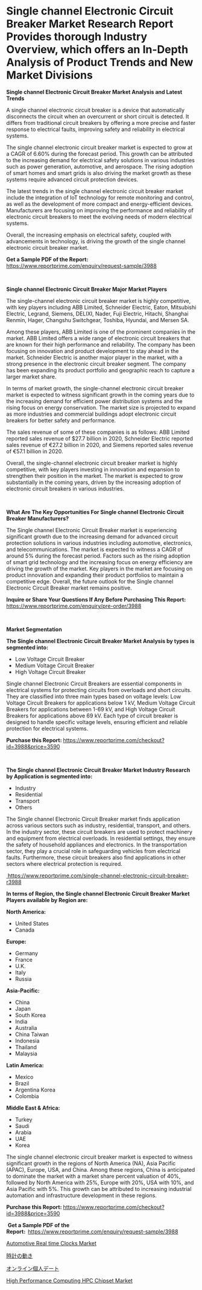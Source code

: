 <p><h1>Single channel Electronic Circuit Breaker Market Research Report Provides thorough Industry Overview, which offers an In-Depth Analysis of Product Trends and New Market Divisions</h1></p><p><strong>Single channel Electronic Circuit Breaker Market Analysis and Latest Trends</strong></p>
<p><p>A single channel electronic circuit breaker is a device that automatically disconnects the circuit when an overcurrent or short circuit is detected. It differs from traditional circuit breakers by offering a more precise and faster response to electrical faults, improving safety and reliability in electrical systems.</p><p>The single channel electronic circuit breaker market is expected to grow at a CAGR of 6.60% during the forecast period. This growth can be attributed to the increasing demand for electrical safety solutions in various industries such as power generation, automotive, and aerospace. The rising adoption of smart homes and smart grids is also driving the market growth as these systems require advanced circuit protection devices.</p><p>The latest trends in the single channel electronic circuit breaker market include the integration of IoT technology for remote monitoring and control, as well as the development of more compact and energy-efficient devices. Manufacturers are focusing on improving the performance and reliability of electronic circuit breakers to meet the evolving needs of modern electrical systems.</p><p>Overall, the increasing emphasis on electrical safety, coupled with advancements in technology, is driving the growth of the single channel electronic circuit breaker market.</p></p>
<p><strong>Get a Sample PDF of the Report:&nbsp;</strong> <a href="https://www.reportprime.com/enquiry/request-sample/3988">https://www.reportprime.com/enquiry/request-sample/3988</a></p>
<p>&nbsp;</p>
<p><strong>Single channel Electronic Circuit Breaker Major Market Players</strong></p>
<p><p>The single-channel electronic circuit breaker market is highly competitive, with key players including ABB Limited, Schneider Electric, Eaton, Mitsubishi Electric, Legrand, Siemens, DELIXI, Nader, Fuji Electric, Hitachi, Shanghai Renmin, Hager, Changshu Switchgear, Toshiba, Hyundai, and Mersen SA.</p><p>Among these players, ABB Limited is one of the prominent companies in the market. ABB Limited offers a wide range of electronic circuit breakers that are known for their high performance and reliability. The company has been focusing on innovation and product development to stay ahead in the market. Schneider Electric is another major player in the market, with a strong presence in the electronic circuit breaker segment. The company has been expanding its product portfolio and geographic reach to capture a larger market share.</p><p>In terms of market growth, the single-channel electronic circuit breaker market is expected to witness significant growth in the coming years due to the increasing demand for efficient power distribution systems and the rising focus on energy conservation. The market size is projected to expand as more industries and commercial buildings adopt electronic circuit breakers for better safety and performance.</p><p>The sales revenue of some of these companies is as follows: ABB Limited reported sales revenue of $27.7 billion in 2020, Schneider Electric reported sales revenue of €27.2 billion in 2020, and Siemens reported sales revenue of €57.1 billion in 2020.</p><p>Overall, the single-channel electronic circuit breaker market is highly competitive, with key players investing in innovation and expansion to strengthen their position in the market. The market is expected to grow substantially in the coming years, driven by the increasing adoption of electronic circuit breakers in various industries.</p></p>
<p>&nbsp;</p>
<p><strong>What Are The Key Opportunities For Single channel Electronic Circuit Breaker Manufacturers?</strong></p>
<p><p>The Single channel Electronic Circuit Breaker market is experiencing significant growth due to the increasing demand for advanced circuit protection solutions in various industries including automotive, electronics, and telecommunications. The market is expected to witness a CAGR of around 5% during the forecast period. Factors such as the rising adoption of smart grid technology and the increasing focus on energy efficiency are driving the growth of the market. Key players in the market are focusing on product innovation and expanding their product portfolios to maintain a competitive edge. Overall, the future outlook for the Single channel Electronic Circuit Breaker market remains positive.</p></p>
<p><strong>Inquire or Share Your Questions If Any Before Purchasing This Report:</strong> <a href="https://www.reportprime.com/enquiry/pre-order/3988">https://www.reportprime.com/enquiry/pre-order/3988</a></p>
<p>&nbsp;</p>
<p><strong>Market Segmentation</strong></p>
<p><strong>The Single channel Electronic Circuit Breaker Market Analysis by types is segmented into:</strong></p>
<p><ul><li>Low Voltage Circuit Breaker</li><li>Medium Voltage Circuit Breaker</li><li>High Voltage Circuit Breaker</li></ul></p>
<p><p>Single channel Electronic Circuit Breakers are essential components in electrical systems for protecting circuits from overloads and short circuits. They are classified into three main types based on voltage levels: Low Voltage Circuit Breakers for applications below 1 kV, Medium Voltage Circuit Breakers for applications between 1-69 kV, and High Voltage Circuit Breakers for applications above 69 kV. Each type of circuit breaker is designed to handle specific voltage levels, ensuring efficient and reliable protection for electrical systems.</p></p>
<p><strong>Purchase this Report:&nbsp;</strong><a href="https://www.reportprime.com/checkout?id=3988&price=3590">https://www.reportprime.com/checkout?id=3988&price=3590</a></p>
<p>&nbsp;</p>
<p><strong>The Single channel Electronic Circuit Breaker Market Industry Research by Application is segmented into:</strong></p>
<p><ul><li>Industry</li><li>Residential</li><li>Transport</li><li>Others</li></ul></p>
<p><p>The Single channel Electronic Circuit Breaker market finds application across various sectors such as industry, residential, transport, and others. In the industry sector, these circuit breakers are used to protect machinery and equipment from electrical overloads. In residential settings, they ensure the safety of household appliances and electronics. In the transportation sector, they play a crucial role in safeguarding vehicles from electrical faults. Furthermore, these circuit breakers also find applications in other sectors where electrical protection is required.</p></p>
<p><a href="https://www.reportprime.com/single-channel-electronic-circuit-breaker-r3988">&nbsp;https://www.reportprime.com/single-channel-electronic-circuit-breaker-r3988</a></p>
<p><strong>In terms of Region, the Single channel Electronic Circuit Breaker Market Players available by Region are:</strong></p>
<p>
    <p> <strong> North America: </strong>
        <ul>
            <li>United States</li>
            <li>Canada</li>
        </ul>
        </p> 
    <p> <strong> Europe: </strong>
        <ul>
            <li>Germany</li>
            <li>France</li>
            <li>U.K.</li>
            <li>Italy</li>
            <li>Russia</li>
        </ul>
        </p> 
    <p> <strong> Asia-Pacific: </strong>
        <ul>
            <li>China</li>
            <li>Japan</li>
            <li>South Korea</li>
            <li>India</li>
            <li>Australia</li>
            <li>China Taiwan</li>
            <li>Indonesia</li>
            <li>Thailand</li>
            <li>Malaysia</li>
        </ul>
        </p> 
    <p> <strong> Latin America: </strong>
        <ul>
            <li>Mexico</li>
            <li>Brazil</li>
            <li>Argentina Korea</li>
            <li>Colombia</li>
        </ul>
        </p> 
    <p> <strong> Middle East & Africa: </strong>
        <ul>
            <li>Turkey</li>
            <li>Saudi</li>
            <li>Arabia</li>
            <li>UAE</li>
            <li>Korea</li>
        </ul>
    </p>
    </p>
<p><p>The single channel electronic circuit breaker market is expected to witness significant growth in the regions of North America (NA), Asia Pacific (APAC), Europe, USA, and China. Among these regions, China is anticipated to dominate the market with a market share percent valuation of 40%, followed by North America with 25%, Europe with 20%, USA with 10%, and Asia Pacific with 5%. This growth can be attributed to increasing industrial automation and infrastructure development in these regions.</p></p>
<p><strong>Purchase this Report: </strong><a href="https://www.reportprime.com/checkout?id=3988&price=3590">https://www.reportprime.com/checkout?id=3988&price=3590</a></p>
<p>&nbsp;<strong>Get a Sample PDF of the Report:&nbsp;&nbsp;</strong><a href="https://www.reportprime.com/enquiry/request-sample/3988">https://www.reportprime.com/enquiry/request-sample/3988</a></p>
<p><strong></strong></p>
<p><p><a href="https://github.com/kufem1/Market-Research-Report-List-2/blob/main/automotive-real-time-clocks-market.md">Automotive Real time Clocks Market</a></p><p><a href="https://github.com/LenoraKris2023/Market-Research-Report-List-1/blob/main/838401973342.md">時計の動き</a></p><p><a href="https://github.com/VernieBarton2023/Market-Research-Report-List-1/blob/main/296235873343.md">オンライン個人デート</a></p><p><a href="https://github.com/singletonthaxterkelliehr2df/Market-Research-Report-List-2/blob/main/high-performance-computing-hpc-chipset-market.md">High Performance Computing HPC Chipset Market</a></p></p>